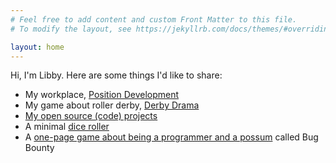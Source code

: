 ```yaml
---
# Feel free to add content and custom Front Matter to this file.
# To modify the layout, see https://jekyllrb.com/docs/themes/#overriding-theme-defaults

layout: home
---
```


Hi, I'm Libby. Here are some things I'd like to share:

 * My workplace, <a href="https://positiondev.com">Position Development</a>
 * My game about roller derby, <a href="http://derbydrama.com">Derby Drama</a>
 * <a href="https://github.com/emhoracek">My open source (code) projects</a>
 * A minimal <a href="https://spot-barge.glitch.me/">dice roller</a>
 * A <a href="https://docs.google.com/document/d/1kUJKZJ5AKtmYbz6AbhMSlR6--R6Q4gKfbIdOLhiWsOw/edit">one-page game about being a programmer and a possum</a> called Bug Bounty
